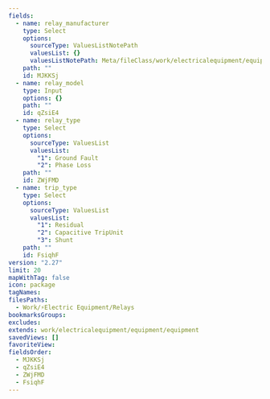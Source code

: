 ```yaml
---
fields:
  - name: relay_manufacturer
    type: Select
    options:
      sourceType: ValuesListNotePath
      valuesList: {}
      valuesListNotePath: Meta/fileClass/work/electricalequipment/equipment/relay manufacturer list.md
    path: ""
    id: MJKKSj
  - name: relay_model
    type: Input
    options: {}
    path: ""
    id: qZsiE4
  - name: relay_type
    type: Select
    options:
      sourceType: ValuesList
      valuesList:
        "1": Ground Fault
        "2": Phase Loss
    path: ""
    id: ZWjFMD
  - name: trip_type
    type: Select
    options:
      sourceType: ValuesList
      valuesList:
        "1": Residual
        "2": Capacitive TripUnit
        "3": Shunt
    path: ""
    id: FsiqhF
version: "2.27"
limit: 20
mapWithTag: false
icon: package
tagNames: 
filesPaths:
  - Work/⚡Electric Equipment/Relays
bookmarksGroups: 
excludes: 
extends: work/electricalequipment/equipment/equipment
savedViews: []
favoriteView: 
fieldsOrder:
  - MJKKSj
  - qZsiE4
  - ZWjFMD
  - FsiqhF
---
```

